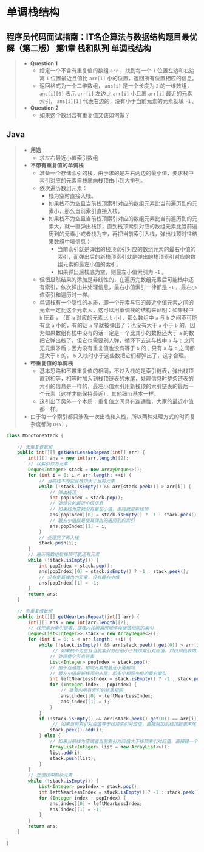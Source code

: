 # 单调栈结构

## 程序员代码面试指南：IT名企算法与数据结构题目最优解（第二版） 第1章 栈和队列 单调栈结构

> - **Question 1**
>   - 给定一个不含有重复值的数组 `arr` ，找到每一个 `i` 位置左边和右边离 `i` 位置最近且值比 `arr[i]` 小的位置，返回所有位置相应的信息。
>   - 返回格式为一个二维数组， `ans[i]` 是一个长度为 `2` 的一维数组， `ans[i][0]` 表示 `arr[i]` 左边比 `arr[i]` 小且离 `arr[i]` 最近的元素索引， `ans[i][1]` 代表右边的，没有小于当前元素的元素就填 `-1` 。
> - **Question 2**
>   - 如果这个数组含有重复值又该如何做？

## Java

> - **用途**
>   - 求左右最近小值索引数组
> - **不带有重复值的单调栈**
>   - 准备一个存储索引的栈，由于求的是左右两边的最小值，要求栈中索引对应的元素自栈底向栈顶由小到大排列。
>   - 依次遍历数组元素：
>     - 栈为空时直接入栈。
>     - 如果栈不为空且当前栈顶索引对应的数组元素比当前遍历到的元素小，那么当前索引直接入栈。
>     - 如果栈不为空且当前栈顶索引对应的数组元素比当前遍历到的元素大，就一直弹出栈顶，直到栈顶索引对应的数组元素比当前遍历到的元素小或者栈为空，再把当前索引入栈，弹出栈顶时往结果数组中填信息：
>       - 当前索引就是弹出的栈顶索引对应的数组元素的最右小值的索引，而弹出后的新栈顶索引就是弹出的栈顶索引对应的数组元素的最左小值的索引。
>       - 如果弹出后栈底为空，则最左小值索引为 `-1` 。
>   - 但很显然结果的添加是非线性的，在遍历完数组元素后可能栈中还有索引，依次弹出并处理信息，最右小值索引一律都是 `-1` ，最左小值索引和遍历时一样。
>   - 单调栈有一个隐性的本质，即一个元素与它的最近小值元素之间的元素一定比这个元素大，这可以用单调栈的结构来证明：如果栈中 `b` 压着 `a` （即 `a` 对应的元素比 `b` 小），那么数组中 `a` 与 `b` 之间不可能有比 `a` 小的，有的话 `a` 早就被弹出了；也没有大于 `a` 小于 `b` 的，因为如果数组有栈中没有的话一定是一个比其小的数但还大于 `a` 的数把它弹出栈了，但它也需要别人弹，循环下去这与栈中 `a` 与 `b` 之间无元素矛盾；因为没有重复值也没有等于 `b` 的；只有 `a` 与 `b` 之间都是大于 `b` 的， `b` 入栈时小于这些数把它们都弹出了，这才合理。
> - **带重复值的单调栈**
>   - 基本思路和不带重复值的相同，不过入栈的是索引链表，弹出栈顶直到相等，相等时加入到栈顶链表的末尾，处理信息时整条链表的索引的信息是一样的，最左小值索引用新栈顶的索引链表的最后一个元素（这样才能保持最近），其他细节基本一样。
>   - 这引出了另外一个本质：重复值之间具有连通性，大家的最近小值都一样。
> - 由于每一个索引都只涉及一次出栈和入栈，所以两种处理方式的时间复杂度都为 `O(N)` 。

```java
class MonotoneStack {
    
    // 无重复着数组
    public int[][] getNearLessNoRepeat(int[] arr) {
        int[][] ans = new int[arr.length][2];
        // 以索引作为元素
        Deque<Integer> stack = new ArrayDeque<>();
        for (int i = 0; i < arr.length; ++i) {
            // 当前栈不为空且栈顶大于当前元素
            while (!stack.isEmpty() && arr[stack.peek()] > arr[i]) {
                // 弹出栈顶
                int popIndex = stack.pop();
                // 处理它的最近小值信息
                // 如果栈为空就没有最左小值，否则就是新栈顶
                ans[popIndex][0] = stack.isEmpty() ? -1 : stack.peek();
                // 最右小值就是使其弹出的遍历到的索引
                ans[popIndex][1] = i;
            }
            // 处理完了再入栈
            stack.push(i);
        }
        // 遍历完数组后栈顶可能还有元素
        while (!stack.isEmpty()) {
            int popIndex = stack.pop();
            ans[popIndex][0] = stack.isEmpty() ? -1 : stack.peek();
            // 没有使其弹出的元素，没有最右小值
            ans[popIndex][1] = -1;
        }
        return ans;
    }
    
    // 有重复值数组
    public int[][] getNearLessRepeat(int[] arr) {
        int[][] ans = new int[arr.length][2];
        // 栈元素为索引链表，链表内按照遍历顺序存储值相同的索引
        Deque<List<Integer>> stack = new ArrayDeque<>();
        for (int i = 0; i < arr.length; ++i) {
            while (!stack.isEmpty() && arr[stack.peek().get(0)] > arr[i]) {
                 // 如果栈不为空且当前索引对应值小于栈顶索引对应值，对栈顶链表内元素执行结算操作
                // 处理整个节点链表
                List<Integer> popIndex = stack.pop();
                // 由于连通性，相同元素的最近小值相同
                // 最左小值是新栈顶的末尾，即多个相同小值的最右索引
                int leftNearLessIndex = stack.isEmpty() ? -1 : stack.peek().get(stack.peek().size() - 1);
                for (Integer index : popIndex) {
                    // 链表内所有索引的结果相同
                    ans[index][0] = leftNearLessIndex;
                    ans[index][1] = i;
                }
            }
            if (!stack.isEmpty() && arr[stack.peek().get(0)] == arr[i]) {
                 // 如果当前索引对应值等于栈顶索引对应值，直接就加到栈顶链表末尾
                stack.peek().add(i);
            } else {
                // 如果当前栈为空或者当前索引对应值大于栈顶索引对应值，直接建一个新链表入栈
                ArrayList<Integer> list = new ArrayList<>();
                list.add(i);
                stack.push(list);
            }
        }
        // 处理栈中剩余元素
        while (!stack.isEmpty()) {
            List<Integer> popIndex = stack.pop();
            int leftNearLessIndex = stack.isEmpty() ? -1 : stack.peek().get(stack.peek().size() - 1);
            for (Integer index : popIndex) {
                ans[index][0] = leftNearLessIndex;
                ans[index][1] = -1;
            }
        }
        return ans;
    }
    
}
```
